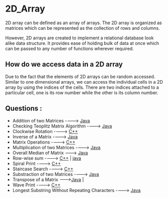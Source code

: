 # 2D_Array
 
2D array can be defined as an array of arrays. The 2D array is organized as matrices which can be represented as the collection of rows and columns.

However, 2D arrays are created to implement a relational database look alike data structure. It provides ease of holding bulk of data at once which can be passed to any number of functions wherever required.

## How do we access data in a 2D array
Due to the fact that the elements of 2D arrays can be random accessed. Similar to one dimensional arrays, we can access the individual cells in a 2D array by using the indices of the cells. There are two indices attached to a particular cell, one is its row number while the other is its column number.

## Questions :

* Addition of two Matrices ----> [Java](/Code/Java/matrixop_add.java)
* Checking Teoplitz Matrix Algorithm ----> [Java](/Code/Java/Toeplitz.java)
* Clockwise Rotation ----> [C++](/Code/C++/2d_matrix_rotation_90degree_clockwise.cpp)
* Inverse of a Matrix ----> [Java](/Code/Java/matrixop_inverse.java)
* Matrix Operations ----> [C++](/Code/C++/matrix_operations.cpp)
* Multiplication of two Matrices ----> [Java](/Code/Java/matrixop_mul.java)
* Overall Median of Matrix ---> [Java](/Code/Java/overall_median_matrix.java)
* Row-wise sum ----> [C++](/Code/C++/row_wise_sum.cpp) | [java](/Code/java/RowWise_Sum.java)
* Spiral Print ----> [C++](/Code/C++/spiral_print.cpp)
* Staircase Search ----> [C++](/Code/C++/staircase_search.cpp)
* Substraction of two Matrices ----> [Java](/Code/Java/matrixop_sub.java)
* Transpose of a Matrix --->[Java](/Code/Java/transpose.java) | [](/Code//Transpose_of_matrix.py)
* Wave Print ----> [C++](/Code/C++/wave_print.cpp)
* Longest Substring Without Repeating Characters ----> [Java](/Code/Java/Longest_Substring.java) 
